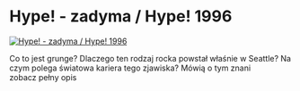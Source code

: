 Hype! - zadyma / Hype! 1996 
=============
[![Hype! - zadyma / Hype! 1996 ](http://vidos.pl/images/player.gif)](http://vidos.pl/hype-zadyma-hype-1996)

 Co to jest grunge? Dlaczego ten rodzaj rocka powstał właśnie w Seattle? Na czym polega światowa kariera tego zjawiska? Mówią o tym znani zobacz pełny opis
